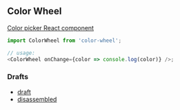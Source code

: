 ## Color Wheel

[Color picker React component](https://caub.github.io/color-wheel/demo)

```js
import ColorWheel from 'color-wheel';

// usage:
<ColorWheel onChange={color => console.log(color)} />;
```

### Drafts

* [draft](//caub.github.io/color-wheel/draft)
* [disassembled](//caub.github.io/color-wheel/draft-parts)
